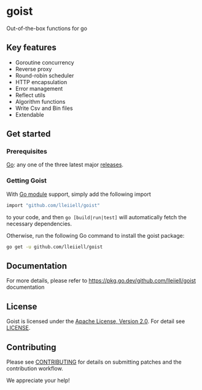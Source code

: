 # goist
Out-of-the-box functions for go

## Key features
- Goroutine concurrency
- Reverse proxy
- Round-robin scheduler
- HTTP encapsulation
- Error management
- Reflect utils
- Algorithm functions
- Write Csv and Bin files
- Extendable

## Get started

### Prerequisites
[Go](https://go.dev/): any one of the three latest major [releases](https://go.dev/doc/devel/release).

### Getting Goist

With [Go module](https://github.com/golang/go/wiki/Modules) support, simply add the following import

```bash
import "github.com/lleiiell/goist"
```

to your code, and then `go [build|run|test]` will automatically fetch the necessary dependencies.

Otherwise, run the following Go command to install the goist package:

```bash
go get -u github.com/lleiiell/goist
```

## Documentation

For more details, please refer to https://pkg.go.dev/github.com/lleiiell/goist documentation

## License
Goist is licensed under the [Apache License, Version 2.0](http://www.apache.org/licenses/LICENSE-2.0). For detail see [LICENSE](https://github.com/lleiiell/goist/blob/main/LICENSE).

## Contributing

Please see [CONTRIBUTING](./CONTRIBUTING.md) for details on submitting patches and the contribution workflow.

We appreciate your help!